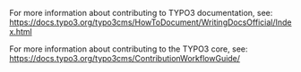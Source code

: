For more information about contributing to TYPO3 documentation, see: https://docs.typo3.org/typo3cms/HowToDocument/WritingDocsOfficial/Index.html

For more information about contributing to the TYPO3 core, see: https://docs.typo3.org/typo3cms/ContributionWorkflowGuide/
